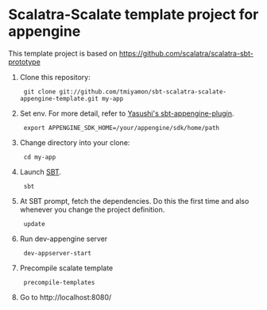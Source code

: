 # Scalatra-Scalate template project for appengine
This template project is based on https://github.com/scalatra/scalatra-sbt-prototype

1. Clone this repository:

        git clone git://github.com/tmiyamon/sbt-scalatra-scalate-appengine-template.git my-app

2. Set env. For more detail, refer to [Yasushi's sbt-appengine-plugin](https://github.com/Yasushi/sbt-appengine-plugin).

        export APPENGINE_SDK_HOME=/your/appengine/sdk/home/path

3. Change directory into your clone:

        cd my-app

4. Launch [SBT](http://code.google.com/p/simple-build-tool).

        sbt

5. At SBT prompt, fetch the dependencies.  Do this the first time and also whenever you change the project definition.

        update

6. Run dev-appengine server

        dev-appserver-start

7. Precompile scalate template

        precompile-templates

8. Go to http://localhost:8080/

